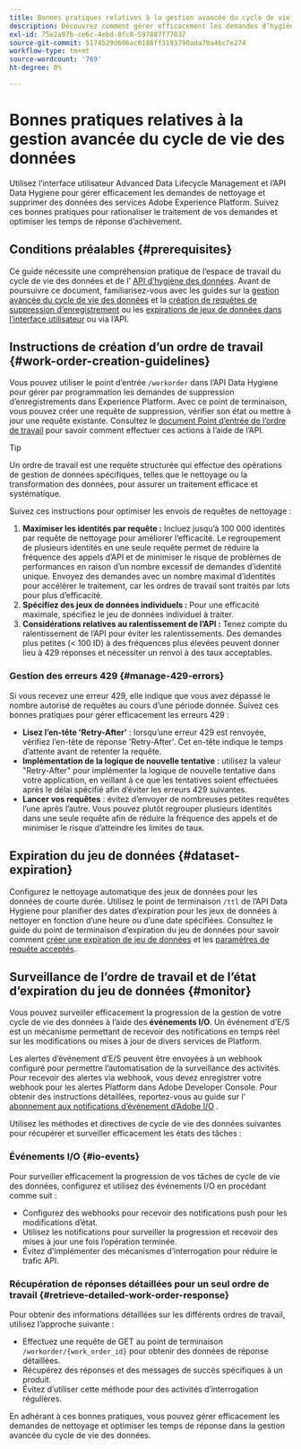 ```yaml
---
title: Bonnes pratiques relatives à la gestion avancée du cycle de vie des données
description: Découvrez comment gérer efficacement les demandes d’hygiène des données dans Adobe Experience Platform à l’aide de l’interface utilisateur avancée de Data Lifecycle Management et de l’API Data Hygiene. Ce guide couvre les bonnes pratiques, telles que l’optimisation des identités par requête, la spécification de jeux de données individuels et la prise en compte du ralentissement de l’API pour éviter les ralentissements. Le document comprend des instructions pour la configuration du nettoyage automatique des jeux de données, la manière de surveiller les statuts des ordres de travail et les méthodes détaillées de récupération des réponses. Suivez ces pratiques pour rationaliser le traitement de vos requêtes et optimiser les temps de réponse.
exl-id: 75e2a97b-ce6c-4ebd-8fc8-597887f77037
source-git-commit: 5174529d606ac0186ff3193790ada70a46c7e274
workflow-type: tm+mt
source-wordcount: '769'
ht-degree: 0%

---
```


# Bonnes pratiques relatives à la gestion avancée du cycle de vie des données

Utilisez l’interface utilisateur Advanced Data Lifecycle Management et l’API Data Hygiene pour gérer efficacement les demandes de nettoyage et supprimer des données des services Adobe Experience Platform. Suivez ces bonnes pratiques pour rationaliser le traitement de vos demandes et optimiser les temps de réponse d’achèvement.

## Conditions préalables {#prerequisites}

Ce guide nécessite une compréhension pratique de l’espace de travail du cycle de vie des données et de l’ [ API d’hygiène des données](./api/overview.md). Avant de poursuivre ce document, familiarisez-vous avec les guides sur la [gestion avancée du cycle de vie des données](./home.md) et la [création de requêtes de suppression d’enregistrement](./ui/record-delete.md) ou les [expirations de jeux de données dans l’interface utilisateur](./ui/dataset-expiration.md) ou via l’API.

## Instructions de création d’un ordre de travail {#work-order-creation-guidelines}

Vous pouvez utiliser le point d’entrée `/workorder` dans l’API Data Hygiene pour gérer par programmation les demandes de suppression d’enregistrements dans Experience Platform. Avec ce point de terminaison, vous pouvez créer une requête de suppression, vérifier son état ou mettre à jour une requête existante. Consultez le [ document Point d’entrée de l’ordre de travail](./api/workorder.md) pour savoir comment effectuer ces actions à l’aide de l’API.

>[!TIP]
>
>Un ordre de travail est une requête structurée qui effectue des opérations de gestion de données spécifiques, telles que le nettoyage ou la transformation des données, pour assurer un traitement efficace et systématique.

Suivez ces instructions pour optimiser les envois de requêtes de nettoyage :

1. **Maximiser les identités par requête :** Incluez jusqu’à 100 000 identités par requête de nettoyage pour améliorer l’efficacité. Le regroupement de plusieurs identités en une seule requête permet de réduire la fréquence des appels d’API et de minimiser le risque de problèmes de performances en raison d’un nombre excessif de demandes d’identité unique. Envoyez des demandes avec un nombre maximal d’identités pour accélérer le traitement, car les ordres de travail sont traités par lots pour plus d’efficacité.
2. **Spécifiez des jeux de données individuels :** Pour une efficacité maximale, spécifiez le jeu de données individuel à traiter.
3. **Considérations relatives au ralentissement de l’API :** Tenez compte du ralentissement de l’API pour éviter les ralentissements. Des demandes plus petites (&lt; 100 ID) à des fréquences plus élevées peuvent donner lieu à 429 réponses et nécessiter un renvoi à des taux acceptables.

### Gestion des erreurs 429 {#manage-429-errors}

Si vous recevez une erreur 429, elle indique que vous avez dépassé le nombre autorisé de requêtes au cours d’une période donnée. Suivez ces bonnes pratiques pour gérer efficacement les erreurs 429 :

- **Lisez l’en-tête &#39;Retry-After&#39;** : lorsqu’une erreur 429 est renvoyée, vérifiez l’en-tête de réponse &#39;Retry-After&#39;. Cet en-tête indique le temps d’attente avant de retenter la requête.
- **Implémentation de la logique de nouvelle tentative** : utilisez la valeur &quot;Retry-After&quot; pour implémenter la logique de nouvelle tentative dans votre application, en veillant à ce que les tentatives soient effectuées après le délai spécifié afin d’éviter les erreurs 429 suivantes.
- **Lancer vos requêtes** : évitez d’envoyer de nombreuses petites requêtes l’une après l’autre. Vous pouvez plutôt regrouper plusieurs identités dans une seule requête afin de réduire la fréquence des appels et de minimiser le risque d’atteindre les limites de taux.

## Expiration du jeu de données {#dataset-expiration}

Configurez le nettoyage automatique des jeux de données pour les données de courte durée. Utilisez le point de terminaison `/ttl` de l’API Data Hygiene pour planifier des dates d’expiration pour les jeux de données à nettoyer en fonction d’une heure ou d’une date spécifiées. Consultez le guide du point de terminaison d’expiration du jeu de données pour savoir comment [créer une expiration de jeu de données](./api/dataset-expiration.md) et les [paramètres de requête acceptés](./api/dataset-expiration.md#query-params).

## Surveillance de l’ordre de travail et de l’état d’expiration du jeu de données {#monitor}

Vous pouvez surveiller efficacement la progression de la gestion de votre cycle de vie des données à l’aide des **événements I/O**. Un événement d’E/S est un mécanisme permettant de recevoir des notifications en temps réel sur les modifications ou mises à jour de divers services de Platform.

Les alertes d’événement d’E/S peuvent être envoyées à un webhook configuré pour permettre l’automatisation de la surveillance des activités. Pour recevoir des alertes via webhook, vous devez enregistrer votre webhook pour les alertes Platform dans Adobe Developer Console. Pour obtenir des instructions détaillées, reportez-vous au guide sur l’ [abonnement aux notifications d’événement d’Adobe I/O](../observability/alerts/subscribe.md) .

Utilisez les méthodes et directives de cycle de vie des données suivantes pour récupérer et surveiller efficacement les états des tâches :

### Événements I/O {#io-events}

Pour surveiller efficacement la progression de vos tâches de cycle de vie des données, configurez et utilisez des événements I/O en procédant comme suit :

- Configurez des webhooks pour recevoir des notifications push pour les modifications d’état.
- Utilisez les notifications pour surveiller la progression et recevoir des mises à jour une fois l’opération terminée.
- Évitez d’implémenter des mécanismes d’interrogation pour réduire le trafic API.

### Récupération de réponses détaillées pour un seul ordre de travail {#retrieve-detailed-work-order-response}

Pour obtenir des informations détaillées sur les différents ordres de travail, utilisez l’approche suivante :

- Effectuez une requête de GET au point de terminaison `/workorder/{work_order_id}` pour obtenir des données de réponse détaillées.
- Récupérez des réponses et des messages de succès spécifiques à un produit.
- Évitez d’utiliser cette méthode pour des activités d’interrogation régulières.

En adhérant à ces bonnes pratiques, vous pouvez gérer efficacement les demandes de nettoyage et optimiser les temps de réponse dans la gestion avancée du cycle de vie des données.
